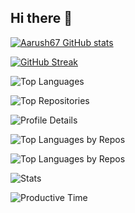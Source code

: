 ## Hi there 👋

<!--
**aarush67/aarush67** is a ✨ _special_ ✨ repository because its `README.md` (this file) appears on your GitHub profile.

Here are some ideas to get you started:

- 🔭 I’m currently working on ...
- 🌱 I’m currently learning ...
- 👯 I’m looking to collaborate on ...
- 🤔 I’m looking for help with ...
- 💬 Ask me about ...
- 📫 How to reach me: ...
- 😄 Pronouns: ...
- ⚡ Fun fact: ...
-->
[![Aarush67 GitHub stats](https://github-readme-stats.vercel.app/api?username=aarush67)](https://github.com/aarush67/aarush67)

[![GitHub Streak](https://streak-stats.demolab.com?user=aarush67)](https://git.io/streak-stats)

![Top Languages](https://api.githubtrends.io/user/svg/aarush67/langs?time_range=one_year&theme=dark)

![Top Repositories](https://api.githubtrends.io/user/svg/aarush67/repos?time_range=one_year&include_private=True&theme=dark)

![Profile Details](https://github-profile-summary-cards.vercel.app/api/cards/profile-details?username=aarush67&theme=github_dark)

![Top Languages by Repos](https://github-profile-summary-cards.vercel.app/api/cards/repos-per-language?username=aarush67&theme=github_dark)

![Top Languages by Repos](https://github-profile-summary-cards.vercel.app/api/cards/repos-per-language?username=aarush67&theme=github_dark)

![Stats](https://github-profile-summary-cards.vercel.app/api/cards/stats?username=aarush67&theme=github_dark)

![Productive Time](https://github-profile-summary-cards.vercel.app/api/cards/productive-time?username=aarush67&theme=github_dark&utcOffset=0)



